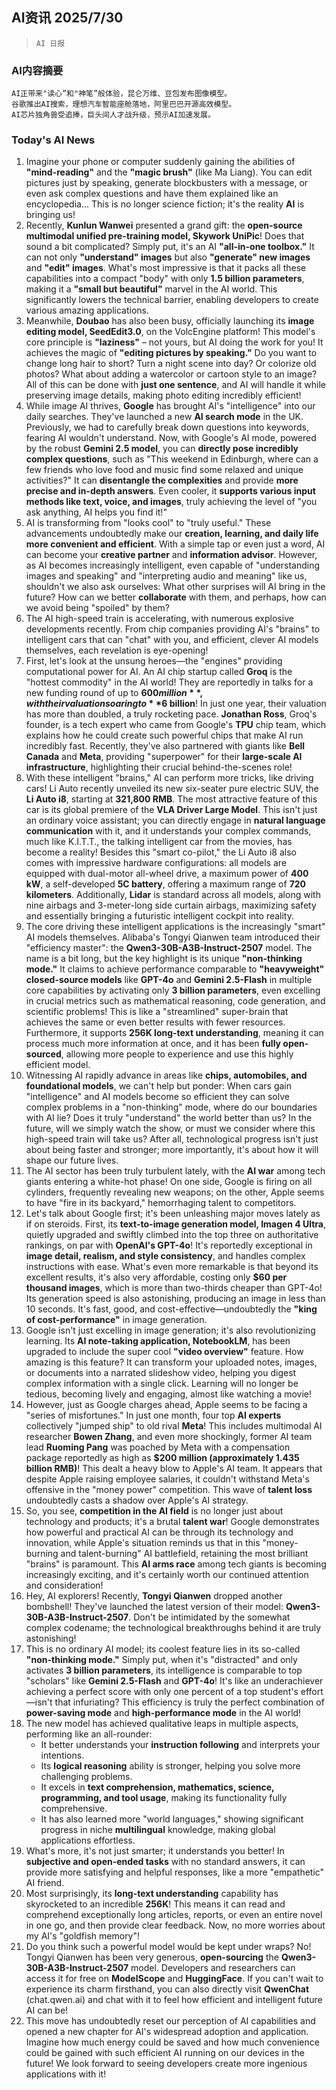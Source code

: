 ## AI资讯 2025/7/30

>  `AI 日报` 



### **AI内容摘要**

```
AI正带来"读心”和"神笔”般体验，昆仑万维、豆包发布图像模型。
谷歌推出AI搜索，理想汽车智能座舱落地，阿里巴巴开源高效模型。
AI芯片独角兽受追捧，巨头间人才战升级，预示AI加速发展。
```



### **Today's AI News**

1.  Imagine your phone or computer suddenly gaining the abilities of **"mind-reading"** and the **"magic brush"** (like Ma Liang). You can edit pictures just by speaking, generate blockbusters with a message, or even ask complex questions and have them explained like an encyclopedia... This is no longer science fiction; it's the reality **AI** is bringing us!
2.  Recently, **Kunlun Wanwei** presented a grand gift: the **open-source multimodal unified pre-training model, Skywork UniPic**! Does that sound a bit complicated? Simply put, it's an AI **"all-in-one toolbox."** It can not only **"understand" images** but also **"generate" new images** and **"edit" images**. What's most impressive is that it packs all these capabilities into a compact "body" with only **1.5 billion parameters**, making it a **"small but beautiful"** marvel in the AI world. This significantly lowers the technical barrier, enabling developers to create various amazing applications.
3.  Meanwhile, **Doubao** has also been busy, officially launching its **image editing model, SeedEdit3.0**, on the VolcEngine platform! This model's core principle is **"laziness"** – not yours, but AI doing the work for you! It achieves the magic of **"editing pictures by speaking."** Do you want to change long hair to short? Turn a night scene into day? Or colorize old photos? What about adding a watercolor or cartoon style to an image? All of this can be done with **just one sentence**, and AI will handle it while preserving image details, making photo editing incredibly efficient!
4.  While image AI thrives, **Google** has brought AI's "intelligence" into our daily searches. They've launched a new **AI search mode** in the UK. Previously, we had to carefully break down questions into keywords, fearing AI wouldn't understand. Now, with Google's AI mode, powered by the robust **Gemini 2.5 model**, you can **directly pose incredibly complex questions**, such as "This weekend in Edinburgh, where can a few friends who love food and music find some relaxed and unique activities?" It can **disentangle the complexities** and provide **more precise and in-depth answers**. Even cooler, it **supports various input methods like text, voice, and images**, truly achieving the level of "you ask anything, AI helps you find it!"
5.  AI is transforming from "looks cool" to "truly useful." These advancements undoubtedly make our **creation, learning, and daily life more convenient and efficient**. With a simple tap or even just a word, AI can become your **creative partner** and **information advisor**. However, as AI becomes increasingly intelligent, even capable of "understanding images and speaking" and "interpreting audio and meaning" like us, shouldn't we also ask ourselves: What other surprises will AI bring in the future? How can we better **collaborate** with them, and perhaps, how can we avoid being "spoiled" by them?
6.  The AI high-speed train is accelerating, with numerous explosive developments recently. From chip companies providing AI's "brains" to intelligent cars that can "chat" with you, and efficient, clever AI models themselves, each revelation is eye-opening!
7.  First, let's look at the unsung heroes—the "engines" providing computational power for AI. An AI chip startup called **Groq** is the "hottest commodity" in the AI world! They are reportedly in talks for a new funding round of up to **$600 million**, with their valuation soaring to **$6 billion**! In just one year, their valuation has more than doubled, a truly rocketing pace. **Jonathan Ross**, Groq's founder, is a tech expert who came from Google's **TPU** chip team, which explains how he could create such powerful chips that make AI run incredibly fast. Recently, they've also partnered with giants like **Bell Canada** and **Meta**, providing "superpower" for their **large-scale AI infrastructure**, highlighting their crucial behind-the-scenes role!
8.  With these intelligent "brains," AI can perform more tricks, like driving cars! Li Auto recently unveiled its new six-seater pure electric SUV, the **Li Auto i8**, starting at **321,800 RMB**. The most attractive feature of this car is its global premiere of the **VLA Driver Large Model**. This isn't just an ordinary voice assistant; you can directly engage in **natural language communication** with it, and it understands your complex commands, much like K.I.T.T., the talking intelligent car from the movies, has become a reality! Besides this "smart co-pilot," the Li Auto i8 also comes with impressive hardware configurations: all models are equipped with dual-motor all-wheel drive, a maximum power of **400 kW**, a self-developed **5C battery**, offering a maximum range of **720 kilometers**. Additionally, **Lidar** is standard across all models, along with nine airbags and 3-meter-long side curtain airbags, maximizing safety and essentially bringing a futuristic intelligent cockpit into reality.
9.  The core driving these intelligent applications is the increasingly "smart" AI models themselves. Alibaba's Tongyi Qianwen team introduced their "efficiency master": the **Qwen3-30B-A3B-Instruct-2507** model. The name is a bit long, but the key highlight is its unique **"non-thinking mode."** It claims to achieve performance comparable to **"heavyweight" closed-source models** like **GPT-4o** and **Gemini 2.5-Flash** in multiple core capabilities by activating only **3 billion parameters**, even excelling in crucial metrics such as mathematical reasoning, code generation, and scientific problems! This is like a "streamlined" super-brain that achieves the same or even better results with fewer resources. Furthermore, it supports **256K long-text understanding**, meaning it can process much more information at once, and it has been **fully open-sourced**, allowing more people to experience and use this highly efficient model.
10. Witnessing AI rapidly advance in areas like **chips, automobiles, and foundational models**, we can't help but ponder: When cars gain "intelligence" and AI models become so efficient they can solve complex problems in a "non-thinking" mode, where do our boundaries with AI lie? Does it truly "understand" the world better than us? In the future, will we simply watch the show, or must we consider where this high-speed train will take us? After all, technological progress isn't just about being faster and stronger; more importantly, it's about how it will shape our future lives.
11. The AI sector has been truly turbulent lately, with the **AI war** among tech giants entering a white-hot phase! On one side, Google is firing on all cylinders, frequently revealing new weapons; on the other, Apple seems to have "fire in its backyard," hemorrhaging talent to competitors.
12. Let's talk about Google first; it's been unleashing major moves lately as if on steroids. First, its **text-to-image generation model, Imagen 4 Ultra**, quietly upgraded and swiftly climbed into the top three on authoritative rankings, on par with **OpenAI's GPT-4o**! It's reportedly exceptional in **image detail, realism, and style consistency**, and handles complex instructions with ease. What's even more remarkable is that beyond its excellent results, it's also very affordable, costing only **$60 per thousand images**, which is more than two-thirds cheaper than GPT-4o! Its generation speed is also astonishing, producing an image in less than 10 seconds. It's fast, good, and cost-effective—undoubtedly the **"king of cost-performance"** in image generation.
13. Google isn't just excelling in image generation; it's also revolutionizing learning. Its **AI note-taking application, NotebookLM**, has been upgraded to include the super cool **"video overview"** feature. How amazing is this feature? It can transform your uploaded notes, images, or documents into a narrated slideshow video, helping you digest complex information with a single click. Learning will no longer be tedious, becoming lively and engaging, almost like watching a movie!
14. However, just as Google charges ahead, Apple seems to be facing a "series of misfortunes." In just one month, four top **AI experts** collectively "jumped ship" to old rival **Meta**! This includes multimodal AI researcher **Bowen Zhang**, and even more shockingly, former AI team lead **Ruoming Pang** was poached by Meta with a compensation package reportedly as high as **$200 million (approximately 1.435 billion RMB)**! This dealt a heavy blow to Apple's AI team. It appears that despite Apple raising employee salaries, it couldn't withstand Meta's offensive in the "money power" competition. This wave of **talent loss** undoubtedly casts a shadow over Apple's AI strategy.
15. So, you see, **competition in the AI field** is no longer just about technology and products; it's a brutal **talent war**! Google demonstrates how powerful and practical AI can be through its technology and innovation, while Apple's situation reminds us that in this "money-burning and talent-burning" AI battlefield, retaining the most brilliant "brains" is paramount. This **AI arms race** among tech giants is becoming increasingly exciting, and it's certainly worth our continued attention and consideration!
16. Hey, AI explorers! Recently, **Tongyi Qianwen** dropped another bombshell! They've launched the latest version of their model: **Qwen3-30B-A3B-Instruct-2507**. Don't be intimidated by the somewhat complex codename; the technological breakthroughs behind it are truly astonishing!
17. This is no ordinary AI model; its coolest feature lies in its so-called **"non-thinking mode."** Simply put, when it's "distracted" and only activates **3 billion parameters**, its intelligence is comparable to top "scholars" like **Gemini 2.5-Flash** and **GPT-4o**! It's like an underachiever achieving a perfect score with only one percent of a top student's effort—isn't that infuriating? This efficiency is truly the perfect combination of **power-saving mode** and **high-performance mode** in the AI world!
18. The new model has achieved qualitative leaps in multiple aspects, performing like an all-rounder:
    *   It better understands your **instruction following** and interprets your intentions.
    *   Its **logical reasoning** ability is stronger, helping you solve more challenging problems.
    *   It excels in **text comprehension, mathematics, science, programming, and tool usage**, making its functionality fully comprehensive.
    *   It has also learned more "world languages," showing significant progress in niche **multilingual** knowledge, making global applications effortless.
19. What's more, it's not just smarter; it understands you better! In **subjective and open-ended tasks** with no standard answers, it can provide more satisfying and helpful responses, like a more "empathetic" AI friend.
20. Most surprisingly, its **long-text understanding** capability has skyrocketed to an incredible **256K**! This means it can read and comprehend exceptionally long articles, reports, or even an entire novel in one go, and then provide clear feedback. Now, no more worries about my AI's "goldfish memory"!
21. Do you think such a powerful model would be kept under wraps? No! Tongyi Qianwen has been very generous, **open-sourcing** the **Qwen3-30B-A3B-Instruct-2507** model. Developers and researchers can access it for free on **ModelScope** and **HuggingFace**. If you can't wait to experience its charm firsthand, you can also directly visit **QwenChat** (chat.qwen.ai) and chat with it to feel how efficient and intelligent future AI can be!
22. This move has undoubtedly reset our perception of AI capabilities and opened a new chapter for AI's widespread adoption and application. Imagine how much energy could be saved and how much convenience could be gained with such efficient AI running on our devices in the future! We look forward to seeing developers create more ingenious applications with it!